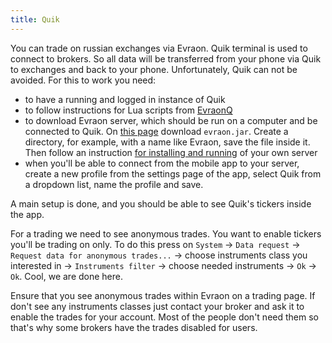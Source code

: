 ```yaml
---
title: Quik
---
```


You can trade on russian exchanges via Evraon. Quik terminal is used to connect to brokers.
So all data will be transferred from your phone via Quik to exchanges and back to your phone.
Unfortunately, Quik can not be avoided. For this to work you need:

- to have a running and logged in instance of Quik
- to follow instructions for Lua scripts from [EvraonQ](https://github.com/avently/EvraonQ)
- to download Evraon server, which should be run on a computer and be connected to Quik.
  On [this page](https://github.com/avently/Evraon/releases) download `evraon.jar`. Create a directory,
  for example, with a name like Evraon, save the file inside it. Then follow an instruction
  [for installing and running](/en/docs/installation/) of your own server
- when you'll be able to connect from the mobile app to your server, create a new profile from
  the settings page of the app, select Quik from a dropdown list, name the profile and save.

A main setup is done, and you should be able to see Quik's tickers inside the app.

For a trading we need to see anonymous trades. You want to enable tickers you'll be trading on only.
To do this press on `System` -> `Data request` -> `Request data for anonymous trades...` ->
choose instruments class you interested in -> `Instruments filter` -> choose needed instruments ->
`Ok` -> `Ok`. Cool, we are done here.

Ensure that you see anonymous trades within Evraon on a trading page. If don't see any
instruments classes just contact your broker and ask it to enable the trades for your account.
Most of the people don't need them so that's why some brokers have the trades disabled for users.
